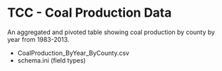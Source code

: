 # TCC - Coal Production Data

An aggregated and pivoted table showing coal production by county by year from 1983-2013.

* CoalProduction_ByYear_ByCounty.csv
* schema.ini (field types) 

